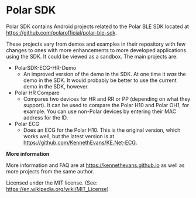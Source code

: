 # Polar SDK

Polar SDK contains Android projects related to the Polar BLE SDK located at https://github.com/polarofficial/polar-ble-sdk.

These projects vary from demos and examples in their repository with few changes to ones with more enhancements to more developed applications using the SDK.  It could be viewed as a sandbox. The main projects are:

* PolarSDK-ECG-HR-Demo
    * An improved version of the demo in the SDK.  At one time it _was_ the demo in the SDK.  It would probably be better to use the current demo in the SDK, however.
* Polar HR Compare
    * Compares two devices for HR and RR or PP (depending on what they support).  It can be used to compare the Polar H10 and Polar OH1, for example.  You can use non-Polar devices by entering their MAC address for the ID.
* Polar ECG
    * Does an ECG for the Polar H10.  This is the original version, which works well, but the latest version is at https://github.com/KennethEvans/KE.Net-ECG.

**More information**

More information and FAQ are at https://kennethevans.github.io as well as more projects from the same author.

Licensed under the MIT license. (See: https://en.wikipedia.org/wiki/MIT_License)